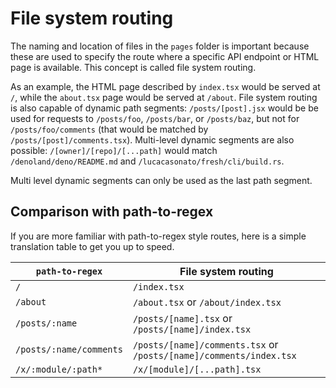 # File system routing

The naming and location of files in the `pages` folder is important because
these are used to specify the route where a specific API endpoint or HTML page
is available. This concept is called file system routing.

As an example, the HTML page described by `index.tsx` would be served at `/`,
while the `about.tsx` page would be served at `/about`. File system routing is
also capable of dynamic path segments: `/posts/[post].jsx` would be be used for
requests to `/posts/foo`, `/posts/bar`, or `/posts/baz`, but not for
`/posts/foo/comments` (that would be matched by `/posts/[post]/comments.tsx`).
Multi-level dynamic segments are also possible: `/[owner]/[repo]/[...path]`
would match `/denoland/deno/README.md` and `/lucacasonato/fresh/cli/build.rs`.

Multi level dynamic segments can only be used as the last path segment.

## Comparison with path-to-regex

If you are more familiar with path-to-regex style routes, here is a simple
translation table to get you up to speed.

| `path-to-regex`         | File system routing                                                |
| ----------------------- | ------------------------------------------------------------------ |
| `/`                     | `/index.tsx`                                                       |
| `/about`                | `/about.tsx` or `/about/index.tsx`                                 |
| `/posts/:name`          | `/posts/[name].tsx` or `/posts/[name]/index.tsx`                   |
| `/posts/:name/comments` | `/posts/[name]/comments.tsx` or `/posts/[name]/comments/index.tsx` |
| `/x/:module/:path*`     | `/x/[module]/[...path].tsx`                                        |
